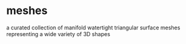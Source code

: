 # meshes
a curated collection of manifold watertight triangular surface meshes representing a wide variety of 3D shapes
